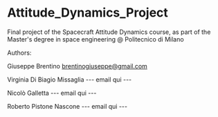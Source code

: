 # Attitude_Dynamics_Project


Final project of the Spacecraft Attitude Dynamics course, as part of the Master's degree in space engineering @ Politecnico di Milano

Authors:

Giuseppe Brentino
brentinogiuseppe@gmail.com

Virginia Di Biagio Missaglia
--- email qui ---

Nicolò Galletta
--- email qui ---

Roberto Pistone Nascone
--- email qui ---

